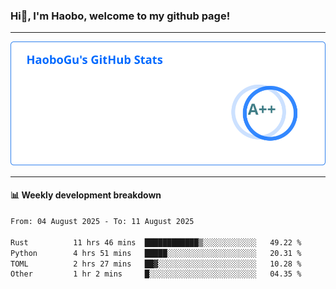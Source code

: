 <!--<h2 align="center"> Hi👋, I'm Haobo, welcome to my github page! </h2>-->
### Hi👋, I'm Haobo, welcome to my github page!
-------

<img href="https://github.com/HaoboGu" src="assets/stats.svg" alt="github stats" /> 

-------

#### 📊 **Weekly development breakdown**
<!--START_SECTION:waka-->

```txt
From: 04 August 2025 - To: 11 August 2025

Rust          11 hrs 46 mins  ████████████▒░░░░░░░░░░░░   49.22 %
Python        4 hrs 51 mins   █████░░░░░░░░░░░░░░░░░░░░   20.31 %
TOML          2 hrs 27 mins   ██▓░░░░░░░░░░░░░░░░░░░░░░   10.28 %
Other         1 hr 2 mins     █░░░░░░░░░░░░░░░░░░░░░░░░   04.35 %
```

<!--END_SECTION:waka-->
<!--
backup url: https://github-readme-status-dusky-ten.vercel.app/api?username=HaoboGu&count_private=true&show_icons=true&theme=transparent&border_color=2f80ed
-->
<!--
**HaoboGu/HaoboGu** is a ✨ _special_ ✨ repository because its `README.md` (this file) appears on your GitHub profile.

Here are some ideas to get you started:

- 🔭 I’m currently working on AI-assisted programming tools
- 🌱 I’m currently learning ...
- 👯 I’m looking to collaborate on ...
- 🤔 I’m looking for help with ...
- 💬 Ask me about ...
- 📫 How to reach me: ...
- 😄 Pronouns: ...
- ⚡ Fun fact: ...
-->

